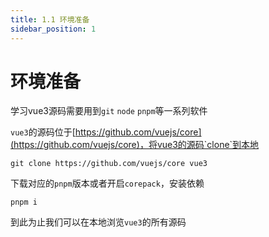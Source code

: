 ```yaml
---
title: 1.1 环境准备
sidebar_position: 1
---
```


# 环境准备

学习vue3源码需要用到`git` `node` `pnpm`等一系列软件

`vue3`的源码位于[https://github.com/vuejs/core](https://github.com/vuejs/core)，将vue3的源码`clone`到本地

```shell
git clone https://github.com/vuejs/core vue3
```

下载对应的`pnpm`版本或者开启`corepack`，安装依赖

```shell
pnpm i
```

到此为止我们可以在本地浏览`vue3`的所有源码
